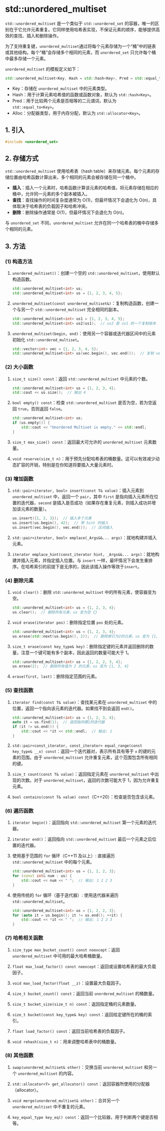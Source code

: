 # std::unordered\_multiset

`std::unordered_multiset` 是一个类似于 `std::unordered_set` 的容器，唯一的区别在于它允许元素重复。它同样使用哈希表实现，不保证元素的顺序，能够提供高效的查找、插入和删除操作。

为了支持重复键，`unordered_multiset`通过将每个元素存储为一个“桶”中的链表或其他结构。每个“桶”会存储多个相同的元素，而 `unordered_set` 只允许每个桶中最多存储一个元素。

`unordered_multiset` 的模板定义如下：

```cpp
std::unordered_multiset<Key, Hash = std::hash<Key>, Pred = std::equal_to<Key>, Alloc = std::allocator<Key>>
```

* Key：存储在 `unordered_multiset` 中的元素类型。
* Hash：用于计算元素哈希值的函数或函数对象，默认为 `std::hash<Key>`。
* Pred：用于比较两个元素是否相等的二元谓词，默认为 `std::equal_to<Key>`。
* Alloc：分配器类型，用于内存分配，默认为 `std::allocator<Key>`。

## 1. 引入

```cpp
#include <unordered_set>
```

## 2. 存储方式

`std::unordered_multiset` 使用哈希表（hash table）来存储元素。每个元素的存储位置由哈希函数计算出来，多个相同的元素会被存储在同一个桶中。

* **插入**：插入一个元素时，哈希函数计算该元素的哈希值，将元素存储在相应的桶中，允许同一元素的多个副本被插入。
* **查找**：查找操作的时间复杂度通常为 O(1)，但最坏情况下会退化为 O(n)，具体取决于哈希表的负载因子和哈希冲突。
* **删除**：删除操作通常是 O(1)，但最坏情况下会退化为 O(n)。

与 `unordered_set` 不同，`unordered_multiset` 允许在同一个哈希表的桶中存储多个相同的元素。

## 3. 方法

### (1) 构造方法

1. `unordered_multiset()`：创建一个空的 `std::unordered_multiset`，使用默认构造函数。

   ```cpp
   std::unordered_multiset<int> us;
   std::unordered_multiset<int> us = {1, 2, 3, 4, 5};
   ```

2. `unordered_multiset(const unordered_multiset&)`：复制构造函数，创建一个与另一个 `std::unordered_multiset` 完全相同的副本。

   ```cpp
   std::unordered_multiset<int> us1 = {1, 2, 3, 4, 5};
   std::unordered_multiset<int> us2(us1);  // us2 是 us1 的一个复制版本
   ```

3. `unordered_multiset(begin, end)`：使用另一个容器或迭代器区间中的元素初始化 `std::unordered_multiset`。

   ```cpp
   std::vector<int> vec = {1, 2, 3, 4, 5};
   std::unordered_multiset<int> us(vec.begin(), vec.end());  // 复制 vector 的元素到 unordered_multiset
   ```

### (2) 大小函数

1. `size_t size() const`：返回 `std::unordered_multiset` 中元素的个数。

   ```cpp
   std::unordered_multiset<int> us = {1, 2, 3, 4};
   std::cout << us.size();  // 输出 4
   ```

2. `bool empty() const`：检查 `std::unordered_multiset` 是否为空，若为空返回 `true`，否则返回 `false`。

   ```cpp
   std::unordered_multiset<int> us;
   if (us.empty()) {
       std::cout << "Unordered Multiset is empty." << std::endl;
   }
   ```

3. `size_t max_size() const`：返回最大可允许的 `unordered_multiset` 元素数量。

4. `void reserve(size_t n)`：用于预先分配哈希表的桶数量。这可以有效减少动态扩容的开销，特别是在你知道将要插入大量元素时。

### (3) 增加函数

1. `std::pair<iterator, bool> insert(const T& value)`：插入元素到 `unordered_multiset` 中，返回一个 `pair`，其中 `first` 是指向插入元素所在位置的迭代器，`second` 是插入是否成功（如果存在重复元素，则插入成功并增加该元素的数量）。

   ```cpp
   us.insert({1, 2, 3});  // 插入多个元素
   us.insert(us.begin(), 42);  // 带 hint 的插入
   us.insert(vec.begin(), vec.end());  // 区间插入
   ```

2. `std::pair<iterator, bool> emplace(_Args&&... args)`：就地构建并插入元素。

3. `iterator emplace_hint(const_iterator hint, _Args&&... args)`：就地构建并插入元素，并指定插入位置。与 `insert` 一样，最坏情况下会发生重排序。在哈希索引的前提下是无序的，因此该插入操作等效于`insert`。

### (4) 删除元素

1. `void clear()`：删除 `std::unordered_multiset` 中的所有元素，使容器变为空。

   ```cpp
   std::unordered_multiset<int> us = {1, 2, 3, 4};
   us.clear();  // 删除所有元素，us 变为空 {}
   ```

2. `void erase(iterator pos)`：删除指定位置 `pos` 处的元素。

   ```cpp
   std::unordered_multiset<int> us = {1, 2, 3, 4};
   us.erase(std::next(us.begin(), 2));  // 删除索引为2的元素，us 变为 {1, 2, 4}
   ```

3. `size_t erase(const key_type& key)`：删除指定键的元素并返回删除的数量，注意一个键可能有多个副本，因此返回的数量可能大于 1。

   ```cpp
   std::unordered_multiset<int> us = {1, 2, 2, 3, 4};
   us.erase(2);  // 删除所有值为 2 的元素，us 变为 {1, 3, 4}
   ```

4. `erase(first, last)`：删除指定范围的元素。

### (5) 查找函数

1. `iterator find(const T& value)`：查找某元素在 `unordered_multiset` 中的位置，返回一个指向该元素的迭代器。如果找不到会返回 `end()`。

   ```cpp
   std::unordered_multiset<int> us = {1, 2, 3, 4};
   auto it = us.find(1);  // 返回指向键1的迭代器
   if (it != us.end()) {
       std::cout << *it << std::endl;  // 输出: 1
   }
   ```

2. `std::pair<const_iterator, const_iterator> equal_range(const key_type& __x) const`：返回一个迭代器对，表示所有具有等于 `x` 的键的元素的范围。由于 `unordered_multiset` 允许重复元素，这个范围包含所有相同的键。

3. `size_t count(const T& value)`：返回指定元素在 `unordered_multiset` 中出现的次数。对于 `unordered_multiset`，返回的次数可能大于 1，因为允许重复元素。

4. `bool contains(const T& value) const`（C++20）：检查是否包含该元素。

### (6) 遍历函数

1. `iterator begin()`：返回指向 `std::unordered_multiset` 第一个元素的迭代器。

2. `iterator end()`：返回指向 `std::unordered_multiset` 最后一个元素之后位置的迭代器。

3. 使用基于范围的 `for` 循环（C++11 及以上）: 直接遍历 `std::unordered_multiset` 中的每个元素。

   ```cpp
   std::unordered_multiset<int> us = {1, 2, 2, 3};
   for (const int& num : us) {
       std::cout << num << " ";  // 输出: 1 2 2 3
   }
   ```

4. 使用传统的 `for` 循环（基于迭代器）: 使用迭代器来遍历 `std::unordered_multiset`。

   ```cpp
   std::unordered_multiset<int> us = {1, 2, 2, 3};
   for (auto it = us.begin(); it != us.end(); ++it) {
       std::cout << *it << " ";  // 输出: 1 2 2 3
   }
   ```

### (7) 哈希相关函数

1. `size_type max_bucket_count() const noexcept`：返回 `unordered_multiset` 中可用的最大哈希桶数量。

2. `float max_load_factor() const noexcept`：返回或设置哈希表的最大负载因子。

3. `void max_load_factor(float __z)`：设置最大负载因子。

4. `size_t bucket_count() const`：返回当前 `unordered_multiset` 的桶数量。

5. `size_t bucket_size(size_t n) const`：返回指定桶的元素数量。

6. `size_t bucket(const key_type& key) const`：返回给定键所在的桶的索引。

7. `float load_factor() const`：返回当前哈希表的负载因子。

8. `void rehash(size_t n)`：用来调整哈希表中的桶数量。

### (8) 其他函数

1. `swap(unordered_multiset& other)`：交换当前 `unordered_multiset` 和另一个 `unordered_multiset` 的内容。

2. `std::allocator<T> get_allocator() const`：返回容器所使用的分配器（allocator）。

3. `void merge(unordered_multiset& other)`：合并另一个 `unordered_multiset` 中不重复的元素。

4. `key_equal_type key_eq() const`：返回一个比较器，用于判断两个键是否相等。
